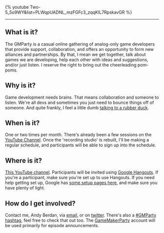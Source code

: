 {% youtube Two-5_5o9WY&list=PLWqpUADNL_mzFGFc3_zqqKIL7RpskavGR %}

---

## What is it?

The GMParty is a casual online gathering of analog-only game developers that provide support, collaboration, and offers an opportunity to form new alliances and partnerships. By that, I mean we get together, talk about games we are developing, help each other with ideas and suggestions, and/or just listen. I reserve the right to bring out the cheerleading pom-poms.

## Why is it?

Game development needs brains. That means collaboration and someone to listen. We're all devs and sometimes you just need to bounce things off of someone. And quite frankly, I feel a little dumb [talking to a rubber duck](https://en.wikipedia.org/wiki/Rubber_duck_debugging).

## When is it?

One or two times per month. There's already been a few sessions on the [YouTube Channel](https://www.youtube.com/c/Gmparty). Once the 'recording studio' is rebuilt, I'll be making a regular schedule, and participants will be able to sign up into the schedule.

## Where is it?

[This YouTube channel](https://www.youtube.com/c/Gmparty). Participants will be invited using [Google Hangouts](http://hangouts.google.com/). If you're a participant, make sure you're set up to use Hangouts. If you need help getting set up, Google has [some setup pages here](https://support.google.com/hangouts/answer/2944865?hl=en&ref_topic=6386410), and make sure you have plenty of light.

## How do I get involved?

Contact me, Andy Berdan, via [email](mailto:andy@berdan.ca), or on [twitter](http://twitter.com/andyberdan). There's also a [#GMParty hashtag](https://twitter.com/search?q=%23GMParty), feel free to check that out too. The [GameMakerParty](https://twitter.com/GameMakerParty) account will be used primarily for episode announcements.


